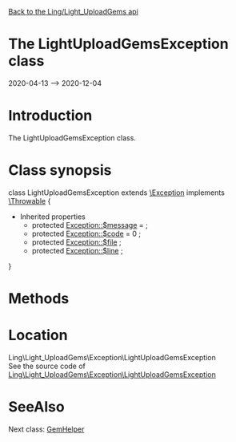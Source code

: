 [Back to the Ling/Light_UploadGems api](https://github.com/lingtalfi/Light_UploadGems/blob/master/doc/api/Ling/Light_UploadGems.md)



The LightUploadGemsException class
================
2020-04-13 --> 2020-12-04






Introduction
============

The LightUploadGemsException class.



Class synopsis
==============


class <span class="pl-k">LightUploadGemsException</span> extends [\Exception](http://php.net/manual/en/class.exception.php) implements [\Throwable](http://php.net/manual/en/class.throwable.php) {

- Inherited properties
    - protected  [Exception::$message](#property-message) =  ;
    - protected  [Exception::$code](#property-code) = 0 ;
    - protected  [Exception::$file](#property-file) ;
    - protected  [Exception::$line](#property-line) ;

}






Methods
==============






Location
=============
Ling\Light_UploadGems\Exception\LightUploadGemsException<br>
See the source code of [Ling\Light_UploadGems\Exception\LightUploadGemsException](https://github.com/lingtalfi/Light_UploadGems/blob/master/Exception/LightUploadGemsException.php)



SeeAlso
==============
Next class: [GemHelper](https://github.com/lingtalfi/Light_UploadGems/blob/master/doc/api/Ling/Light_UploadGems/GemHelper/GemHelper.md)<br>
